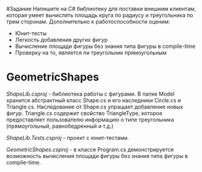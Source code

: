 #Задание
Напишите на C# библиотеку для поставки внешним клиентам, которая умеет вычислять площадь круга по радиусу и треугольника по трем сторонам. 
Дополнительно к работоспособности оценим:
- Юнит-тесты
- Легкость добавления других фигур
- Вычисление площади фигуры без знания типа фигуры в compile-time
- Проверку на то, является ли треугольник прямоугольным

# GeometricShapes

*ShapeLib.csproj* - библиотека работы с фигурами. В папке Model хранится абстрактный класс Shape.cs и его наследники Circle.cs и Triangle.cs. Наследование от Shape.cs
упращает добавление новых фигур. Triangle.cs содержит свойство TriangleType, которое предоставляет пользователю информацию о типе треугольника (прямоугольный, равнобедренный и т.д.)

*ShapeLib.Tests.csproj* - проект с юнит-тестами.

*GeometricShapes.csproj* - в классе Program.cs демонстрируется возможность вычисления площади фигуры без знания типа фигуры в compile-time.
